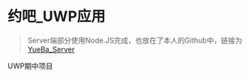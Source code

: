 # 约吧_UWP应用

> Server端部分使用Node.JS完成，也放在了本人的Github中，链接为[YueBa_Server](https://github.com/zhongwq/YueBa_Server)

UWP期中项目
